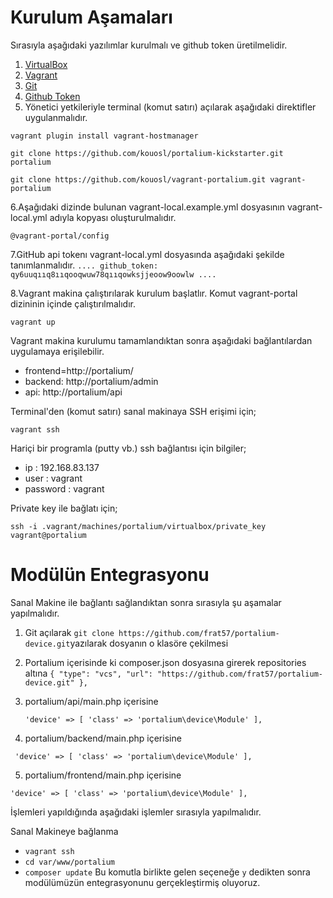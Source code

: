 # Kurulum Aşamaları 
  
  Sırasıyla aşağıdaki yazılımlar kurulmalı ve github token üretilmelidir.
  
 1. <a href="https://www.virtualbox.org/wiki/Downloads">VirtualBox</a>
 2. <a href="https://www.vagrantup.com/downloads.html">Vagrant</a>
 3. <a href="https://www.git-scm.com/">Git</a>
 4. <a href="https://github.com/settings/tokens">Github Token</a>
 5. Yönetici yetkileriyle terminal (komut satırı) açılarak aşağıdaki direktifler uygulanmalıdır.
 
 
 `vagrant plugin install vagrant-hostmanager`
 
 `git clone https://github.com/kouosl/portalium-kickstarter.git portalium`
 
 `git clone https://github.com/kouosl/vagrant-portalium.git vagrant-portalium`
 

6.Aşağıdaki dizinde bulunan vagrant-local.example.yml dosyasının vagrant-local.yml adıyla kopyası oluşturulmalıdır.

  `@vagrant-portal/config`
  
7.GitHub api tokenı vagrant-local.yml dosyasında aşağıdaki şekilde tanımlanmalıdır.
`
....
github_token: qy6uuqııq8ııqooqwuw78qııqowksjjeoow9oowlw
....
`

8.Vagrant makina çalıştırılarak kurulum başlatlır. Komut vagrant-portal dizininin içinde çalıştırılmalıdır.

`vagrant up`

Vagrant makina kurulumu tamamlandıktan sonra aşağıdaki bağlantılardan uygulamaya erişilebilir.

* frontend=http://portalium/
* backend: http://portalium/admin
* api: http://portalium/api

Terminal'den (komut satırı) sanal makinaya SSH erişimi için;

`vagrant ssh`

Hariçi bir programla (putty vb.) ssh bağlantısı için bilgiler;

* ip : 192.168.83.137
* user : vagrant
* password : vagrant

Private key ile bağlatı için;

`ssh -i .vagrant/machines/portalium/virtualbox/private_key vagrant@portalium`

# Modülün Entegrasyonu

Sanal Makine ile bağlantı sağlandıktan sonra sırasıyla şu aşamalar yapılmalıdır.

1. Git açılarak `git clone https://github.com/frat57/portalium-device.git`yazılarak dosyanın o klasöre çekilmesi

2. Portalium içerisinde ki composer.json dosyasına girerek repositories altına 
  `{
            "type": "vcs",
            "url": "https://github.com/frat57/portalium-device.git"
        },`
        
        
3. portalium/api/main.php içerisine 

   `'device' => [
            'class' => 'portalium\device\Module'
        ],`
        
4. portalium/backend/main.php içerisine

 ` 'device' => [
            'class' => 'portalium\device\Module'
        ],`
        
        
5. portalium/frontend/main.php içerisine

  `'device' => [
            'class' => 'portalium\device\Module'
        ],`
        
        
 İşlemleri yapıldığında aşağıdaki işlemler sırasıyla yapılmalıdır.
 
 Sanal Makineye bağlanma
 * `vagrant ssh`
 * `cd var/www/portalium`
 * `composer update` Bu komutla birlikte gelen seçeneğe `y` dedikten sonra modülümüzün entegrasyonunu gerçekleştirmiş oluyoruz.
